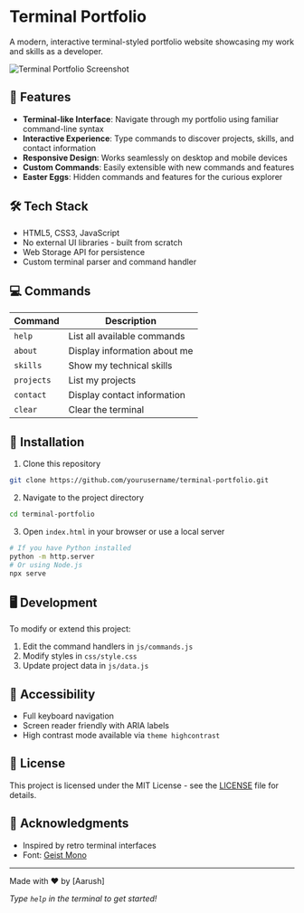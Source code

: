 # Terminal Portfolio

A modern, interactive terminal-styled portfolio website showcasing my work and skills as a developer.

![Terminal Portfolio Screenshot](https://via.placeholder.com/800x400?text=Terminal+Portfolio+Screenshot)

## 🚀 Features

- **Terminal-like Interface**: Navigate through my portfolio using familiar command-line syntax
- **Interactive Experience**: Type commands to discover projects, skills, and contact information
- **Responsive Design**: Works seamlessly on desktop and mobile devices
- **Custom Commands**: Easily extensible with new commands and features
- **Easter Eggs**: Hidden commands and features for the curious explorer

## 🛠️ Tech Stack

- HTML5, CSS3, JavaScript
- No external UI libraries - built from scratch
- Web Storage API for persistence
- Custom terminal parser and command handler

## 💻 Commands

| Command | Description |
|---------|-------------|
| `help` | List all available commands |
| `about` | Display information about me |
| `skills` | Show my technical skills |
| `projects` | List my projects |
| `contact` | Display contact information |
| `clear` | Clear the terminal |

## 🔧 Installation

1. Clone this repository
```bash
git clone https://github.com/yourusername/terminal-portfolio.git
```

2. Navigate to the project directory
```bash
cd terminal-portfolio
```

3. Open `index.html` in your browser or use a local server
```bash
# If you have Python installed
python -m http.server
# Or using Node.js
npx serve
```

## 🖥️ Development

To modify or extend this project:

1. Edit the command handlers in `js/commands.js`
2. Modify styles in `css/style.css`
3. Update project data in `js/data.js`

## 📱 Accessibility

- Full keyboard navigation
- Screen reader friendly with ARIA labels
- High contrast mode available via `theme highcontrast`

## 📄 License

This project is licensed under the MIT License - see the [LICENSE](LICENSE) file for details.

## 🙏 Acknowledgments

- Inspired by retro terminal interfaces
- Font: [Geist Mono]([https://www.jetbrains.com/lp/mono/](https://vercel.com/font))

---

Made with ❤️ by [Aarush]

*Type `help` in the terminal to get started!*
